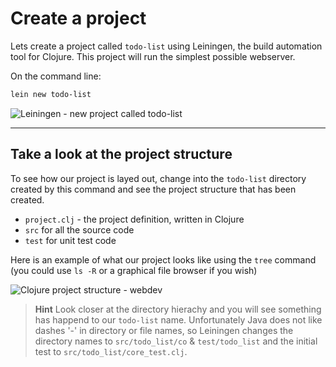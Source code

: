 # Create a project

  Lets create a project called `todo-list` using Leiningen, the build automation tool for Clojure.  This project will run the simplest possible webserver.
  
  On the command line:
  
```bash
lein new todo-list
```

![Leiningen - new project called todo-list](../images/lein-new-todo-list.png)

<hr />

## Take a look at the project structure

To see how our project is layed out, change into the `todo-list` directory created by this command and see the project structure that has been created.
  
  * `project.clj` - the project definition, written in Clojure 
  * `src` for all the source code
  * `test` for unit test code


Here is an example of what our project looks like using the `tree` command (you could use `ls -R` or a graphical file browser if you wish)
  
![Clojure project structure - webdev](/images/project-todo-list-tree.png)


> **Hint** Look closer at the directory hierachy and you will see something has happend to our `todo-list` name.  Unfortunately Java does not like dashes '-' in directory or file names, so Leiningen changes the directory names to `src/todo_list/co` & `test/todo_list` and the initial test to `src/todo_list/core_test.clj`.

